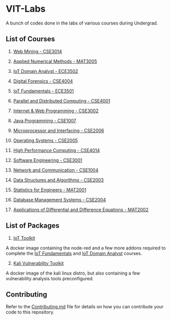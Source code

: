 # VIT-Labs
A bunch of codes done in the labs of various courses during Undergrad.


## List of Courses


1. [Web Mining - CSE3014](./Web_Mining_CSE3024)


2. [Applied Numerical Methods - MAT3005](./Applied_Numerical_Methods_MAT_3005)


3. [IoT Domain Analyst - ECE3502](./IoT_Domain_Analyst_ECE_3502)


4. [Digital Forensics - CSE4004](./Digital_Forensics_CSE_4004)


5. [IoT Fundamentals - ECE3501](./IoT_Fundamentals_ECE_3501)


6. [Parallel and Distributed Computing - CSE4001](./Parallel_Distributed_Computing_CSE_4001)


7. [Internet & Web Programming - CSE3002](./Internet_Web_Programming_CSE_3002)


8. [Java Programming - CSE1007](./Java_Programming_CSE_1007)


9. [Microprocessor and Interfacing - CSE2006](./Microprocessor_Interfacing_CSE_2006)


10. [Operating Systems - CSE2005](./Operating_Systems_CSE_2005)


11. [High Performance Computing - CSE4014](./High_Performance_Computing_CSE_4014)


12. [Software Engineering - CSE3001](./Software_Engineering_CSE_3001)


13. [Network and Communication - CSE1004](./Network_and_Communication_CSE_1004)


13. [Data Structures and Algorithms - CSE2003](./Data_Structures_and_Algorithms_CSE_2003)


14. [Statistics for Engineers - MAT2001](./Statistics_for_Engineers_MAT_2001)


15. [Database Management Systems - CSE2004](./Database_Management_Systems_CSE2004)


16. [Applications of Differential and Difference Equations - MAT2002](./Applications_Differential_and_Difference_Equations_MAT_2002)



## List of Packages

1. [IoT Toolkit](https://github.com/aadhityasw/VIT-Labs/pkgs/container/iot-nodered)

A docker image containing the node-red and a few more addons required to complete the [IoT Fundamentals](./IoT_Fundamentals_ECE_3501) and [IoT Domain Analyst](IoT_Domain_Analyst_ECE_3502) courses.


2. [Kali Vulnerability Toolkit](https://github.com/aadhityasw/VIT-Labs/pkgs/container/kali-vulnerability-tools)

A docker image of the kali linux distro, but also containing a few vulnerability analysis tools preconfigured.




## Contributing

Refer to the [Contributing.md](./CONTRIBUTING.md) file for details on how you can contribute your code to this repository.
